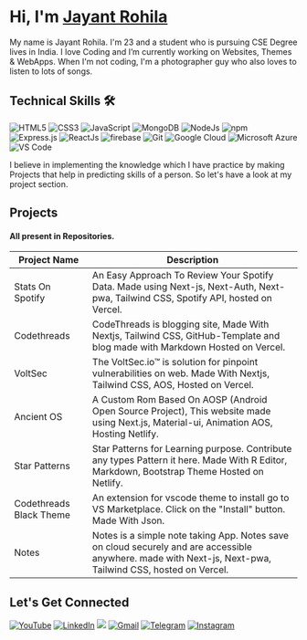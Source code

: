 # Hi, I'm <a href="https://jayantrohila.dev" target="_blank"> Jayant Rohila</a>

My name is Jayant Rohila. I'm 23 and a student who is pursuing CSE Degree lives in India. I love Coding and I’m currently working on Websites, Themes & WebApps. When I'm not coding, I'm a photographer guy who also loves to listen to lots of songs.

## Technical Skills 🛠

<p align="start">
	<img
		alt="HTML5"
		src="https://img.shields.io/badge/html5-%23E34F26.svg?&style=for-the-badge&logo=html5&logoColor=white"
	/>
	<img
		alt="CSS3"
		src="https://img.shields.io/badge/css3-%231572B6.svg?&style=for-the-badge&logo=css3&logoColor=white"
	/>
	<img
		alt="JavaScript"
		src="https://img.shields.io/badge/javascript-%23323330.svg?&style=for-the-badge&logo=javascript&logoColor=%23F7DF1E"
	/>
	<img
		alt="MongoDB"
		src="https://img.shields.io/badge/MongoDB-white?style=for-the-badge&logo=mongodb&logoColor=4EA94B"
	/>
	<img
		alt="NodeJs"
		src="https://img.shields.io/badge/Node.js-339933?style=for-the-badge&logo=nodedotjs&logoColor=white"
	/>
	<img
		alt="npm"
		src="https://img.shields.io/badge/npm-CB3837?style=for-the-badge&logo=npm&logoColor=white"
	/>
	<img
		alt="Express.js"
		src="https://img.shields.io/badge/Express.js-000000?style=for-the-badge&logo=express&logoColor=white"
	/>
	<img
		alt="ReactJs"
		src="https://img.shields.io/badge/React-20232A?style=for-the-badge&logo=react&logoColor=61DAFB"
	/>
	<img
		alt="firebase"
		src="https://img.shields.io/badge/firebase-ffca28?style=for-the-badge&logo=firebase&logoColor=black"
	/>
	<img
		alt="Git"
		src="https://img.shields.io/badge/Git-F05032?style=for-the-badge&logo=git&logoColor=white"
	/>
	<img
		alt="Google Cloud"
		src="https://img.shields.io/badge/Google_Cloud-4285F4?style=for-the-badge&logo=google-cloud&logoColor=white"
	/>
	<img
		alt="Microsoft Azure"
		src="https://img.shields.io/badge/microsoft%20azure-0089D6?style=for-the-badge&logo=microsoft-azure&logoColor=white"
	/>
	<img
		alt="VS Code"
		src="https://img.shields.io/badge/Visual_Studio_Code-0078D4?style=for-the-badge&logo=visual%20studio%20code&logoColor=white"
	/>
</p>

I believe in implementing the knowledge which I have practice by making Projects that help in predicting skills of a person. So let's have a look at my project section.

## Projects
#### All present in Repositories.

| Project Name            | Description                                                                                                                                               |
| ----------------------- | --------------------------------------------------------------------------------------------------------------------------------------------------------- |
| Stats On Spotify        | An Easy Approach To Review Your Spotify Data. Made using Next-js, Next-Auth, Next-pwa, Tailwind CSS, Spotify API, hosted on Vercel.                       |
| Codethreads             | CodeThreads is blogging site, Made With Nextjs, Tailwind CSS, GitHub-Template and blog made with Markdown Hosted on Vercel.                               |
| VoltSec                 | The VoltSec.io™ is solution for pinpoint vulnerabilities on web. Made With Nextjs, Tailwind CSS, AOS, Hosted on Vercel.                                   |
| Ancient OS              | A Custom Rom Based On AOSP (Android Open Source Project), This website made using Next.js, Material-ui, Animation AOS, Hosting Netlify.                   |
| Star Patterns           | Star Patterns for Learning purpose. Contribute any types Pattern it here. Made With R Editor, Markdown, Bootstrap Theme Hosted on Netlify.                |
| Codethreads Black Theme | An extension for vscode theme to install go to VS Marketplace. Click on the "Install" button. Made With Json.                                             |
| Notes                   | Notes is a simple note taking App. Notes save on cloud securely and are accessible anywhere. made with Next-js, Next-pwa, Tailwind CSS, hosted on Vercel. |

## Let's Get Connected

<div align="start">
	<a
		href="https://www.youtube.com/channel/UChwiANt27POchxvfK136XeQ"
		target="_blank"
		><img
			alt="YouTube"
			src="https://img.shields.io/badge/Youtube-%23FF0000.svg?style=for-the-badge&logo=YouTube&logoColor=white"
	/></a>
    <a href="https://www.linkedin.com/in/jayant-rohila/" target="_blank"
    	><img
    		alt="LinkedIn"
    		src="https://img.shields.io/badge/linkedin%20-%230077B5.svg?&style=for-the-badge&logo=linkedin&logoColor=white"
    /></a>
    <a href="https://twitter.com/jayant_rohila" target="_blank"
    	><img
    		src="https://img.shields.io/badge/twitter-%2300acee.svg?&style=for-the-badge&logo=twitter&logoColor=white&alt=twitter"
    /></a>
    <a href="mailto:mail@jayantrohila.dev"><img
    		alt="Gmail"
    		src="https://img.shields.io/badge/Gmail-D14836?style=for-the-badge&logo=gmail&logoColor=white" /></a>
		<a href="https://t.me/jayantrohila"><img
				alt=" Telegram"
				src="https://img.shields.io/badge/Telegram-2CA5E0?style=for-the-badge&logo=telegram&logoColor=white"
		/></a>
		<a href="https://www.instagram.com/jayant_rohila_/"><img alt="Instagram" src="https://img.shields.io/badge/Instagram-E4405F?style=for-the-badge&logo=instagram&logoColor=white"/></a>
</div>
